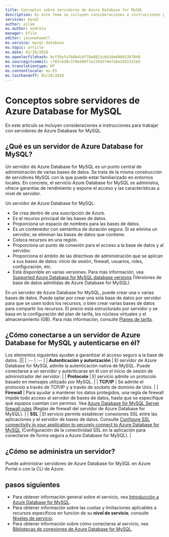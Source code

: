 ```yaml
---
title: Conceptos sobre servidores de Azure Database for MySQL
description: En este tema se incluyen consideraciones e instrucciones para trabajar con servidores de Azure Database for MySQL.
services: mysql
author: ajlam
ms.author: andrela
manager: kfile
editor: jasonwhowell
ms.service: mysql-database
ms.topic: article
ms.date: 02/28/2018
ms.openlocfilehash: 0cf35efa7b8b4c6f78a8821c6d10e606813b7848
ms.sourcegitcommit: c765cbd9c379ed00f1e2394374efa8e1915321b9
ms.translationtype: HT
ms.contentlocale: es-ES
ms.lasthandoff: 02/28/2018
---
```

# <a name="server-concepts-in-azure-database-for-mysql"></a>Conceptos sobre servidores de Azure Database for MySQL
En este artículo se incluyen consideraciones e instrucciones para trabajar con servidores de Azure Database for MySQL.

## <a name="what-is-an-azure-database-for-mysql-server"></a>¿Qué es un servidor de Azure Database for MySQL?

Un servidor de Azure Database for MySQL es un punto central de administración de varias bases de datos. Se trata de la misma construcción de servidores MySQL con la que puede estar familiarizado en entornos locales. En concreto, el servicio Azure Database for MySQL se administra, ofrece garantías de rendimiento y expone el acceso y las características a nivel de servidor.

Un servidor de Azure Database for MySQL:

- Se crea dentro de una suscripción de Azure.
- Es el recurso principal de las bases de datos.
- Proporciona un espacio de nombres para las bases de datos.
- Es un contenedor con semántica de duración segura. Si se elimina un servidor, se eliminan las bases de datos que contiene.
- Coloca recursos en una región.
- Proporciona un punto de conexión para el acceso a la base de datos y al servidor.
- Proporciona el ámbito de las directivas de administración que se aplican a sus bases de datos: inicio de sesión, firewall, usuarios, roles, configuración, etc.
- Está disponible en varias versiones. Para más información, vea [Supported Azure Database for MySQL database versions](./concepts-supported-versions.md) (Versiones de base de datos admitidas de Azure Database for MySQL).

En un servidor de Azure Database for MySQL, puede crear una o varias bases de datos. Puede optar por crear una sola base de datos por servidor para que se usen todos los recursos, o bien crear varias bases de datos para compartir los recursos. El precio está estructurado por servidor y se basa en la configuración del plan de tarifa, los núcleos virtuales y el almacenamiento (GB). Para más información, consulte [Planes de tarifa](./concepts-service-tiers.md).

## <a name="how-do-i-connect-and-authenticate-to-an-azure-database-for-mysql-server"></a>¿Cómo conectarse a un servidor de Azure Database for MySQL y autenticarse en él?

Los elementos siguientes ayudan a garantizar el acceso seguro a la base de datos.
|||
| :-- | :-- |
| **Autenticación y autorización** | El servidor de Azure Database for MySQL admite la autenticación nativa de MySQL. Puede conectarse a un servidor y autenticarse en él con el inicio de sesión de administrador del servidor. |
| **Protocolo** | El servicio admite un protocolo basado en mensajes utilizado por MySQL. |
| **TCP/IP** | Se admite el protocolo a través de TCP/IP y a través de sockets de dominio de Unix. |
| **Firewall** | Para ayudar a mantener los datos protegidos, una regla de firewall impide todo acceso al servidor de bases de datos, hasta que se especifique qué equipos cuentan con permiso. Vea [Azure Database for MySQL Server firewall rules](./concepts-firewall-rules.md) (Reglas de firewall del servidor de Azure Database for MySQL). |
| **SSL** | El servicio permite establecer conexiones SSL entre las aplicaciones y el servidor de bases de datos.  Consulte [Configure SSL connectivity in your application to securely connect to Azure Database for MySQL](./howto-configure-ssl.md) (Configuración de la conectividad SSL en la aplicación para conectarse de forma segura a Azure Database for MySQL). |

## <a name="how-do-i-manage-a-server"></a>¿Cómo se administra un servidor?
Puede administrar servidores de Azure Database for MySQL en Azure Portal o con la CLI de Azure.

## <a name="next-steps"></a>pasos siguientes
- Para obtener información general sobre el servicio, vea [Introducción a Azure Database for MySQL](./overview.md).
- Para obtener información sobre las cuotas y limitaciones aplicables a recursos específicos en función de su **nivel de servicio**, consulte [Niveles de servicio](./concepts-service-tiers.md).
- Para obtener información sobre cómo conectarse al servicio, vea [Bibliotecas de conexiones de Azure Database for MySQL](./concepts-connection-libraries.md).
